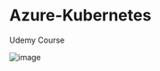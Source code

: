 # Azure-Kubernetes
Udemy Course


![image](https://github.com/user-attachments/assets/edf72745-952f-4c95-96bf-61724d289611)

